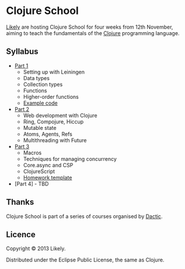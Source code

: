 # Clojure School

[Likely](http://likely.co) are hosting Clojure School for four weeks from 12th November, aiming to teach the fundamentals of the [Clojure](http://clojure.org/) programming language.

## Syllabus

* [Part 1](https://github.com/likely/clojure-school/blob/master/part-1.org)
  * Setting up with Leiningen
  * Data types
  * Collection types
  * Functions
  * Higher-order functions
  * [Example code](https://github.com/likely/weather/blob/master/src/weather/core.clj)
* [Part 2](https://github.com/likely/clojure-school/blob/master/part-2.org)
  * Web development with Clojure
  * Ring, Compojure, Hiccup
  * Mutable state
  * Atoms, Agents, Refs
  * Multithreading with Future
* [Part 3](https://github.com/likely/clojure-school/blob/master/part-3.org)
  * Macros
  * Techniques for managing concurrency
  * Core.async and CSP
  * ClojureScript
  * [Homework template](https://github.com/likely/sketchy)
* [Part 4] - TBD

## Thanks

Clojure School is part of a series of courses organised by [Dactic](http://dactic.io/).

## Licence

Copyright © 2013 Likely.

Distributed under the Eclipse Public License, the same as Clojure.
